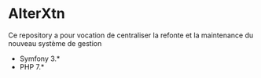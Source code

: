 # AlterXtn
Ce repository a pour vocation de centraliser la refonte et la maintenance du nouveau système de gestion

- Symfony 3.*
- PHP 7.*